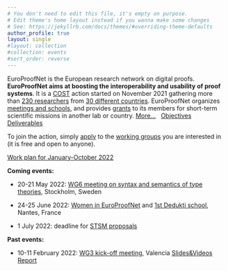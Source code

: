 ```yaml
---
# You don't need to edit this file, it's empty on purpose.
# Edit theme's home layout instead if you wanna make some changes
# See: https://jekyllrb.com/docs/themes/#overriding-theme-defaults
author_profile: true
layout: single
#layout: collection
#collection: events
#sort_order: reverse
---
```


EuroProofNet is the European research network on digital proofs.
**EuroProofNet aims at boosting the interoperability and usability of
proof systems**.
It is a [COST](http://cost.eu) action started on November 2021
gathering more than [230 researchers](https://www.cost.eu/actions/CA20111/#tabs+Name:Working%20Groups%20and%20Membership) from [30 different countries](../groups).
EuroProofNet organizes [meetings and schools](../events), and provides
[grants](../grants) to its members for short-term scientific missions
in another lab or country. [More...](../description) &nbsp; [Objectives](../objectives) &nbsp; [Deliverables](../deliverables)


To join the action, simply
[apply](https://e-services.cost.eu/action/CA20111/working-groups/apply)
to the [working groups](../wg) you are interested in (it is free and open to anyone).

<!--[Tools](../tools) &nbsp; [Schools](/schools) &nbsp; [Conferences](/conferences)-->

[Work plan for January-October 2022](../work-plan-1)

**Coming events:**

- 20-21 May 2022: [WG6 meeting on syntax and semantics of type theories](/wg6-kickoff-stockholm), Stockholm, Sweden

- 24-25 June 2022: [Women in EuroProofNet](/women-epn-2022) and [1st Dedukti school](/dedukti-school-2022), Nantes, France

- 1 July 2022: deadline for [STSM proposals](../grants)

**Past events:**

- 10-11 February 2022: [WG3 kick-off meeting](../wg3-meeting1), Valencia [Slides&Videos](https://europroofnet.github.io/wg3-meeting1-program) [Report](https://europroofnet.github.io/_pages/WG3/Feb2022/ReportWG3meeting.pdf)
